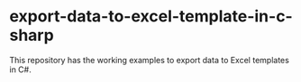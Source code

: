 # export-data-to-excel-template-in-c-sharp
This repository has the working examples to export data to Excel templates in C#.
